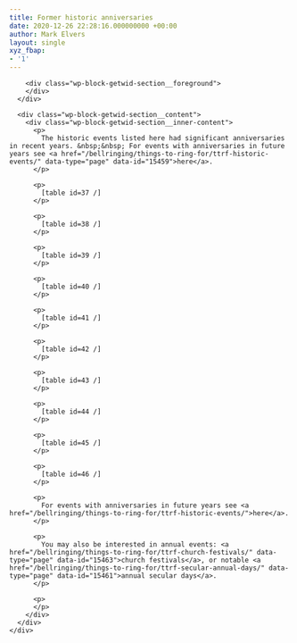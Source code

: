 ```yaml
---
title: Former historic anniversaries
date: 2020-12-26 22:28:16.000000000 +00:00
author: Mark Elvers
layout: single
xyz_fbap:
- '1'
---
```

<div class="wp-block-getwid-section">
  <div class="wp-block-getwid-section__wrapper">
    <div class="wp-block-getwid-section__inner-wrapper">
      <div class="wp-block-getwid-section__background-holder">
        <div class="wp-block-getwid-section__background">
        </div>
        
        <div class="wp-block-getwid-section__foreground">
        </div>
      </div>
      
      <div class="wp-block-getwid-section__content">
        <div class="wp-block-getwid-section__inner-content">
          <p>
            The historic events listed here had significant anniversaries in recent years. &nbsp;&nbsp; For events with anniversaries in future years see <a href="/bellringing/things-to-ring-for/ttrf-historic-events/" data-type="page" data-id="15459">here</a>.
          </p>
          
          <p>
            [table id=37 /]
          </p>
          
          <p>
            [table id=38 /]
          </p>
          
          <p>
            [table id=39 /]
          </p>
          
          <p>
            [table id=40 /]
          </p>
          
          <p>
            [table id=41 /]
          </p>
          
          <p>
            [table id=42 /]
          </p>
          
          <p>
            [table id=43 /]
          </p>
          
          <p>
            [table id=44 /]
          </p>
          
          <p>
            [table id=45 /]
          </p>
          
          <p>
            [table id=46 /]
          </p>
          
          <p>
            For events with anniversaries in future years see <a href="/bellringing/things-to-ring-for/ttrf-historic-events/">here</a>.
          </p>
          
          <p>
            You may also be interested in annual events: <a href="/bellringing/things-to-ring-for/ttrf-church-festivals/" data-type="page" data-id="15463">church festivals</a>, or notable <a href="/bellringing/things-to-ring-for/ttrf-secular-annual-days/" data-type="page" data-id="15461">annual secular days</a>.
          </p>
          
          <p>
          </p>
        </div>
      </div>
    </div>
  </div>
</div>
